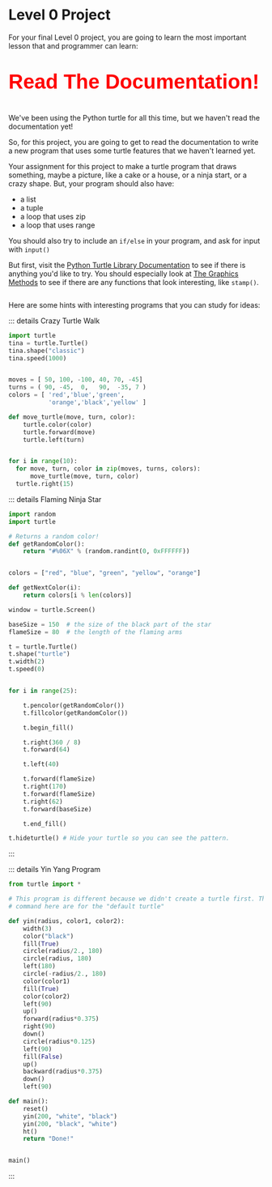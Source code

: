 # Level 0 Project

For your final Level 0 project, you are going to learn the most important lesson
that and programmer can learn:

<p style="align: center; font-size: 40px; font-weight: bold; color: red; font-family: 'Comic Sans MS', cursive, sans-serif;">Read The Documentation!</p>


We've been using the Python turtle for all this time, but we haven't read the documentation yet! 

So, for this project, you are going to get to read the documentation to write a new program
that uses some turtle features that we haven't learned yet. 

Your assignment for this project to make a turtle program that draws something, maybe a picture, like a cake or a house, or a ninja start, or a crazy shape. But, your program should also have: 

* a list
* a tuple
* a loop that uses zip
* a loop that uses range

You should also try to include an `if/else` in your program, and ask for input with `input()`


But first, visit the [Python Turtle Library Documentation](https://docs.python.org/3/library/turtle.html)
to see if there is anything you'd like to try. You should especially look at [The Graphics Methods](https://docs.python.org/3/library/turtle.html#turtle-graphics-reference) to see if there are any functions that look interesting, like `stamp()`.


```python.run:height=800

```

Here are some hints with interesting programs that you can study for ideas:

::: details Crazy Turtle Walk
```python
import turtle
tina = turtle.Turtle()
tina.shape("classic")
tina.speed(1000)


moves = [ 50, 100, -100, 40, 70, -45]
turns = ( 90, -45,  0,   90,  -35, 7 )
colors = [ 'red','blue','green',
           'orange','black','yellow' ]

def move_turtle(move, turn, color):
    turtle.color(color)
    turtle.forward(move)
    turtle.left(turn)


for i in range(10):
  for move, turn, color in zip(moves, turns, colors):
      move_turtle(move, turn, color)
  turtle.right(15)

```

::: details Flaming Ninja Star
```python
import random
import turtle

# Returns a random color!
def getRandomColor():
    return "#%06X" % (random.randint(0, 0xFFFFFF))


colors = ["red", "blue", "green", "yellow", "orange"]

def getNextColor(i):
    return colors[i % len(colors)]

window = turtle.Screen()

baseSize = 150  # the size of the black part of the star
flameSize = 80  # the length of the flaming arms

t = turtle.Turtle()
t.shape("turtle")
t.width(2) 
t.speed(0)  


for i in range(25):

    t.pencolor(getRandomColor())
    t.fillcolor(getRandomColor())  

    t.begin_fill()

    t.right(360 / 8) 
    t.forward(64)

    t.left(40) 

    t.forward(flameSize)
    t.right(170) 
    t.forward(flameSize)
    t.right(62) 
    t.forward(baseSize) 

    t.end_fill()

t.hideturtle() # Hide your turtle so you can see the pattern.
```
:::


::: details Yin Yang Program
```python 
from turtle import *

# This program is different because we didn't create a turtle first. The
# command here are for the "default turtle"

def yin(radius, color1, color2):
    width(3)
    color("black")
    fill(True)
    circle(radius/2., 180)
    circle(radius, 180)
    left(180)
    circle(-radius/2., 180)
    color(color1)
    fill(True)
    color(color2)
    left(90)
    up()
    forward(radius*0.375)
    right(90)
    down()
    circle(radius*0.125)
    left(90)
    fill(False)
    up()
    backward(radius*0.375)
    down()
    left(90)

def main():
    reset()
    yin(200, "white", "black")
    yin(200, "black", "white")
    ht()
    return "Done!"


main()
```
:::



